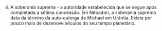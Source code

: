 ﻿4. A soberania suprema - a autoridade estabelecida que se segue após completada a sétima concessão. Em Nébadon, a soberania suprema data da término da auto-outorga de Michael em Urântia. Existe por pouco mais de dezenove séculos do seu tempo planetário.
